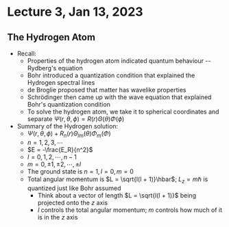 # Lecture 3, Jan 13, 2023

## The Hydrogen Atom

* Recall:
	* Properties of the hydrogen atom indicated quantum behaviour -- Rydberg's equation
	* Bohr introduced a quantization condition that explained the Hydrogen spectral lines
	* de Broglie proposed that matter has wavelike properties
	* Schrödinger then came up with the wave equation that explained Bohr's quantization condition
	* To solve the hydrogen atom, we take it to spherical coordinates and separate $\Psi(r, \theta, \phi) = R(r)\Theta(\theta)\Phi(\phi)$
* Summary of the Hydrogen solution:
	* $\Psi(r, \theta, \phi) + R_n(r)\Theta _{lm}(\theta)\Phi _{m}(\Phi)$
	* $n = 1, 2, 3, \cdots$
	* $E = -\frac{E_R}{n^2}$
	* $l = 0, 1, 2, \cdots, n - 1$
	* $m = 0, \pm 1, \pm 2, \cdots, \pm l$
	* The ground state is $n = 1, l = 0, m = 0$
	* Total angular momentum is $L = \sqrt{l(l + 1)}\hbar$; $L_z = m\hbar$ is quantized just like Bohr assumed
		* Think about a vector of length $L = \sqrt{l(l + 1)}$ being projected onto the $z$ axis
		* $l$ controls the total angular momentum; $m$ controls how much of it is in the $z$ axis


